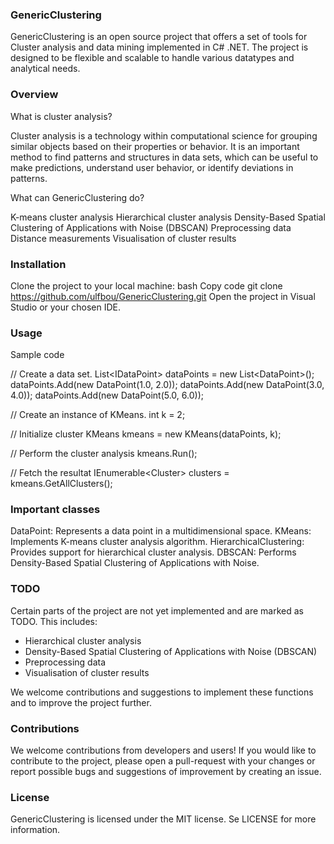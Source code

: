 ### GenericClustering

GenericClustering is an open source project that offers a set of tools for Cluster analysis and data mining implemented in C# .NET. The project is designed to be flexible and scalable to handle various datatypes and analytical needs. 

### Overview

What is cluster analysis?

Cluster analysis is a technology within computational science for grouping similar objects based on their properties or behavior. It is an important method to find patterns and structures in data sets, which can be useful to make predictions, understand user behavior, or identify deviations in patterns.

What can GenericClustering do?

K-means cluster analysis
Hierarchical cluster analysis
Density-Based Spatial Clustering of Applications with Noise (DBSCAN)
Preprocessing data
Distance measurements
Visualisation of cluster results

### Installation
Clone the project to your local machine:
bash
Copy code
git clone https://github.com/ulfbou/GenericClustering.git
Open the project in Visual Studio or your chosen IDE.

### Usage

Sample code

// Create a data set.
List<IDataPoint<double>> dataPoints = new List<DataPoint<double>>();
dataPoints.Add(new DataPoint<double>(1.0, 2.0));
dataPoints.Add(new DataPoint<double>(3.0, 4.0));
dataPoints.Add(new DataPoint<double>(5.0, 6.0));

// Create an instance of KMeans. 
int k = 2;

// Initialize cluster
KMeans<double> kmeans = new KMeans<double>(dataPoints, k);

// Perform the cluster analysis
kmeans.Run();

// Fetch the resultat
IEnumerable<Cluster<double>> clusters = kmeans.GetAllClusters();

### Important classes
DataPoint<T>: Represents a data point in a multidimensional space. 
KMeans<T>: Implements K-means cluster analysis algorithm. 
HierarchicalClustering<T>: Provides support for hierarchical cluster analysis.
DBSCAN<T>: Performs Density-Based Spatial Clustering of Applications with Noise.

### TODO

Certain parts of the project are not yet implemented and are marked as TODO. This includes:

- Hierarchical cluster analysis
- Density-Based Spatial Clustering of Applications with Noise (DBSCAN)
- Preprocessing data
- Visualisation of cluster results

We welcome contributions and suggestions to implement these functions and to improve the project further. 

### Contributions
We welcome contributions from developers and users! If you would like to contribute to the project, please open a pull-request with your changes or report possible bugs and suggestions of improvement by creating an issue. 

### License
GenericClustering is licensed under the MIT license. Se LICENSE for more information.
